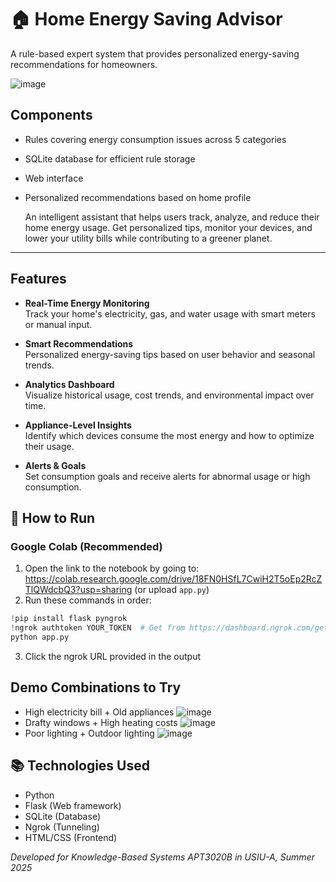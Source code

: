 # 🏠 Home Energy Saving Advisor

A rule-based expert system that provides personalized energy-saving recommendations for homeowners.

![image](https://github.com/user-attachments/assets/3d52fe6e-f9fc-4322-86f4-69c1ab003223)

## Components
- Rules covering energy consumption issues across 5 categories
- SQLite database for efficient rule storage
- Web interface
- Personalized recommendations based on home profile

  An intelligent assistant that helps users track, analyze, and reduce their home energy usage. Get personalized tips, monitor your devices, and lower your utility bills while contributing to a greener planet.

---

##  Features

- **Real-Time Energy Monitoring**  
  Track your home's electricity, gas, and water usage with smart meters or manual input.

- **Smart Recommendations**  
  Personalized energy-saving tips based on user behavior and seasonal trends.

- **Analytics Dashboard**  
  Visualize historical usage, cost trends, and environmental impact over time.

-  **Appliance-Level Insights**  
  Identify which devices consume the most energy and how to optimize their usage.

- **Alerts & Goals**  
  Set consumption goals and receive alerts for abnormal usage or high consumption.


## 🚀 How to Run

### Google Colab (Recommended)
1. Open the link to the notebook by going to: https://colab.research.google.com/drive/18FN0HSfL7CwiH2T5oEp2RcZTlQWdcbQ3?usp=sharing (or upload `app.py`)
2. Run these commands in order:
```python
!pip install flask pyngrok
!ngrok authtoken YOUR_TOKEN  # Get from https://dashboard.ngrok.com/get-started
python app.py
```
3. Click the ngrok URL provided in the output

## Demo Combinations to Try
- High electricity bill + Old appliances
![image](https://github.com/user-attachments/assets/161e9147-548a-4b77-97f4-d1656e6cf511)
- Drafty windows + High heating costs
![image](https://github.com/user-attachments/assets/0f4bf9d5-936c-4239-854b-d3f6cdb08d0a)
- Poor lighting + Outdoor lighting
![image](https://github.com/user-attachments/assets/52a205bf-5459-44aa-bc26-e1e6383d5d9e)

## 📚 Technologies Used
- Python
- Flask (Web framework)
- SQLite (Database)
- Ngrok (Tunneling)
- HTML/CSS (Frontend)

*Developed for Knowledge-Based Systems APT3020B in USIU-A, Summer 2025*
